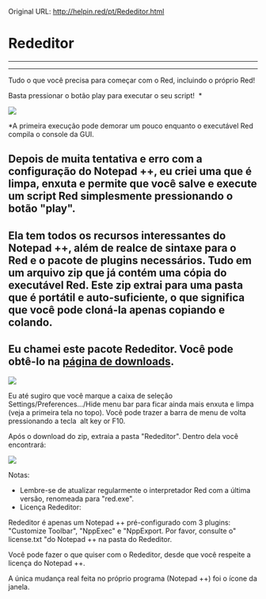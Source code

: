 Original URL: <http://helpin.red/pt/Rededitor.html>

# Rededitor

* * *

* * *

Tudo o que você precisa para começar com o Red, incluindo o próprio Red!

Basta pressionar o botão play para executar o seu script!  *

![](http://helpin.red/lib/NewItem177.png)

\*A primeira execução pode demorar um pouco enquanto o executável Red compila o console da GUI.

## Depois de muita tentativa e erro com a configuração do Notepad ++, eu criei uma que é limpa, enxuta e permite que você salve e execute um script Red simplesmente pressionando o botão "play".

## Ela tem todos os recursos interessantes do Notepad ++, além de realce de sintaxe para o Red e o pacote de plugins necessários. Tudo em um arquivo zip que já contém uma cópia do executável Red. Este zip extrai para uma pasta que é portátil e auto-suficiente, o que significa que você pode cloná-la apenas copiando e colando.

## Eu chamei este pacote Rededitor. Você pode obtê-lo na [página de downloads](http://helpin.red/Downloads.html).

![](http://helpin.red/lib/NewItem176.png)

Eu até sugiro que você marque a caixa de seleção Settings/Preferences.../Hide menu bar para ficar ainda mais enxuta e limpa (veja a primeira tela no topo). Você pode trazer a barra de menu de volta pressionando a tecla  alt key or F10.

Após o download do zip, extraia a pasta "Rededitor". Dentro dela você encontrará:

![](http://helpin.red/lib/NewItem175.png)

Notas:

- Lembre-se de atualizar regularmente o interpretador Red com a última versão, renomeada para "red.exe".
- Licença Rededitor:

Rededitor é apenas um Notepad ++ pré-configurado com 3 plugins: "Customize Toolbar", "NppExec" e "NppExport. Por favor, consulte o" license.txt "do Notepad ++ na pasta do Rededitor.

Você pode fazer o que quiser com o Rededitor, desde que você respeite a licença do Notepad ++.

A única mudança real feita no próprio programa (Notepad ++) foi o ícone da janela.
